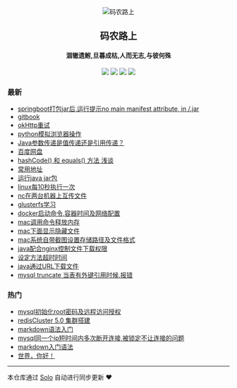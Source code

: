 <p align="center"><img alt="码农路上" src=""></p><h2 align="center">
码农路上
</h2>

<h4 align="center">涸辙遗鲋,旦暮成枯,人而无志,与彼何殊</h4>
<p align="center"><a title="码农路上" target="_blank" href="https://github.com/289306290/solo-blog"><img src="https://img.shields.io/github/last-commit/289306290/solo-blog.svg?style=flat-square&color=FF9900"></a>
<a title="GitHub repo size in bytes" target="_blank" href="https://github.com/289306290/solo-blog"><img src="https://img.shields.io/github/repo-size/289306290/solo-blog.svg?style=flat-square"></a>
<a title="Solo Version" target="_blank" href="https://github.com/b3log/solo/releases"><img src="https://img.shields.io/badge/solo-3.6.2-f1e05a.svg?style=flat-square&color=blueviolet"></a>
<a title="Hits" target="_blank" href="https://github.com/b3log/hits"><img src="https://hits.b3log.org/289306290/solo-blog.svg"></a></p>

### 最新

* [springboot打包jar后,运行提示no main manifest attribute, in /.jar](http://wujingjian.club/articles/2019/08/30/1567161519864.html)
* [gitbook](http://wujingjian.club/articles/2019/08/22/1566467977673.html)
* [okHttp重试](http://wujingjian.club/articles/2019/08/14/1565775066901.html)
* [python模拟浏览器操作](http://wujingjian.club/articles/2019/07/09/1562661780577.html)
* [Java参数传递是值传递还是引用传递？](http://wujingjian.club/articles/2019/07/07/1562509667922.html)
* [百度网盘](http://wujingjian.club/articles/2019/06/22/1561217035931.html)
* [hashCode() 和 equals() 方法 浅谈](http://wujingjian.club/articles/2019/06/22/1561216202718.html)
* [常用地址](http://wujingjian.club/link)
* [运行java jar包](http://wujingjian.club/articles/2019/06/18/1560856533198.html)
* [linux每10秒执行一次](http://wujingjian.club/articles/2019/06/18/1560856511608.html)
* [nc在两台机器上互传文件](http://wujingjian.club/articles/2019/06/18/1560856490942.html)
* [glusterfs学习](http://wujingjian.club/articles/2019/06/18/1560856465310.html)
* [docker启动命令,容器时间及网络配置](http://wujingjian.club/articles/2019/06/18/1560856247279.html)
* [mac调用命令释放内存](http://wujingjian.club/articles/2019/06/18/1560856201882.html)
* [mac下面显示隐藏文件](http://wujingjian.club/articles/2019/06/18/1560856171858.html)
* [mac系统自带截图设置存储路径及文件格式](http://wujingjian.club/articles/2019/06/18/1560856148824.html)
* [java配合nginx控制文件下载权限](http://wujingjian.club/articles/2019/06/18/1560856027761.html)
* [设定方法超时时间](http://wujingjian.club/articles/2019/06/18/1560855973870.html)
* [java通过URL下载文件](http://wujingjian.club/articles/2019/06/18/1560855931989.html)
* [mysql truncate 当表有外键引用时候,报错](http://wujingjian.club/articles/2019/06/18/1560855827098.html)

### 热门

* [mysql初始化root密码及远程访问授权](http://wujingjian.club/articles/2019/06/18/1560854711587.html)
* [redisCluster 5.0 集群搭建](http://wujingjian.club/articles/2019/06/18/1560849236797.html)
* [markdown语法入门](http://wujingjian.club/articles/2019/06/18/1560853680431.html)
* [mysql同一个ip短时间内多次断开连接,被锁定不让连接的问题](http://wujingjian.club/articles/2019/06/18/1560855772857.html)
* [markdown入门语法](http://wujingjian.club/articles/2019/06/18/1560849897546.html)
* [世界，你好！](http://wujingjian.club/hello-solo)



---

本仓库通过 [Solo](https://github.com/b3log/solo) 自动进行同步更新 ❤️ 